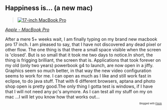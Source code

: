 <article><h2>Happiness is&#8230; (a new mac)</h2><blockquote cite="http://www.apple.com/macbookpro/"><a title="17-inch MacBook Pro" href="http://www.apple.com/macbookpro/"><img border="0" alt="17-inch MacBook Pro" src="http://images.apple.com/macbookpro/images/indexatag1720061024.png" /></a></blockquote><p class="citation"><cite><a href="http://www.apple.com/macbookpro/">Apple - MacBook Pro</a></cite></p>After a mere 5+ weeks wait, I am finally typing on my brand new macbook pro 17 inch. I am pleased to say, that I have not discovered any dead pixel or other flow. The one thing is that there a small space visible when the screen is 'closed'. But is so small that it took me two days to notice.In short, the thing is frigging brilliant, the screen that is. Applications that took forever on my old (only two years) powerbook g4 to launch, are now open in a jiffy. Graphics seem so much better, in that way the new video configuration seems to work for me. I can open as much as I like and still work fast in eclipse, to do java stuff. That with 6 different browsers, aptana and photo shop open is pretty good.The only thing I gotta test is windows, if I have that I will not need any pc's anymore. As I can test all my stuff on my on mac ...I will let you know how that works out...<p style="text-align: right; font-size: 8px">Blogged with <a title="Flock" target="_new" href="http://www.flock.com/blogged-with-flock">Flock</a></p></article>